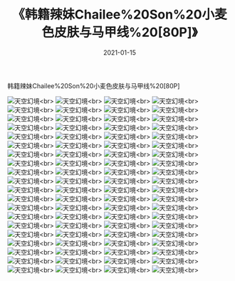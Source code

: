 ﻿---
layout: post
title: 《韩籍辣妹Chailee%20Son%20小麦色皮肤与马甲线%20[80P]》
date: 2021-01-15
img: http://photo.orgx.cf/性感/2021/韩籍辣妹Chailee%20Son%20小麦色皮肤与马甲线%20[80P]/000.jpg
tags: [美女,性感,泳衣]
---

韩籍辣妹Chailee%20Son%20小麦色皮肤与马甲线%20[80P]



![天空幻境](http://photo.orgx.cf/性感/2021/韩籍辣妹Chailee%20Son%20小麦色皮肤与马甲线%20[80P]/001.jpg''天空幻境'')<br>
![天空幻境](http://photo.orgx.cf/性感/2021/韩籍辣妹Chailee%20Son%20小麦色皮肤与马甲线%20[80P]/002.jpg''天空幻境'')<br>
![天空幻境](http://photo.orgx.cf/性感/2021/韩籍辣妹Chailee%20Son%20小麦色皮肤与马甲线%20[80P]/003.jpg''天空幻境'')<br>
![天空幻境](http://photo.orgx.cf/性感/2021/韩籍辣妹Chailee%20Son%20小麦色皮肤与马甲线%20[80P]/004.jpg''天空幻境'')<br>
![天空幻境](http://photo.orgx.cf/性感/2021/韩籍辣妹Chailee%20Son%20小麦色皮肤与马甲线%20[80P]/005.jpg''天空幻境'')<br>
![天空幻境](http://photo.orgx.cf/性感/2021/韩籍辣妹Chailee%20Son%20小麦色皮肤与马甲线%20[80P]/006.jpg''天空幻境'')<br>
![天空幻境](http://photo.orgx.cf/性感/2021/韩籍辣妹Chailee%20Son%20小麦色皮肤与马甲线%20[80P]/007.jpg''天空幻境'')<br>
![天空幻境](http://photo.orgx.cf/性感/2021/韩籍辣妹Chailee%20Son%20小麦色皮肤与马甲线%20[80P]/008.jpg''天空幻境'')<br>
![天空幻境](http://photo.orgx.cf/性感/2021/韩籍辣妹Chailee%20Son%20小麦色皮肤与马甲线%20[80P]/009.jpg''天空幻境'')<br>
![天空幻境](http://photo.orgx.cf/性感/2021/韩籍辣妹Chailee%20Son%20小麦色皮肤与马甲线%20[80P]/010.jpg''天空幻境'')<br>
![天空幻境](http://photo.orgx.cf/性感/2021/韩籍辣妹Chailee%20Son%20小麦色皮肤与马甲线%20[80P]/011.jpg''天空幻境'')<br>
![天空幻境](http://photo.orgx.cf/性感/2021/韩籍辣妹Chailee%20Son%20小麦色皮肤与马甲线%20[80P]/012.jpg''天空幻境'')<br>
![天空幻境](http://photo.orgx.cf/性感/2021/韩籍辣妹Chailee%20Son%20小麦色皮肤与马甲线%20[80P]/013.jpg''天空幻境'')<br>
![天空幻境](http://photo.orgx.cf/性感/2021/韩籍辣妹Chailee%20Son%20小麦色皮肤与马甲线%20[80P]/014.jpg''天空幻境'')<br>
![天空幻境](http://photo.orgx.cf/性感/2021/韩籍辣妹Chailee%20Son%20小麦色皮肤与马甲线%20[80P]/015.jpg''天空幻境'')<br>
![天空幻境](http://photo.orgx.cf/性感/2021/韩籍辣妹Chailee%20Son%20小麦色皮肤与马甲线%20[80P]/016.jpg''天空幻境'')<br>
![天空幻境](http://photo.orgx.cf/性感/2021/韩籍辣妹Chailee%20Son%20小麦色皮肤与马甲线%20[80P]/017.jpg''天空幻境'')<br>
![天空幻境](http://photo.orgx.cf/性感/2021/韩籍辣妹Chailee%20Son%20小麦色皮肤与马甲线%20[80P]/018.jpg''天空幻境'')<br>
![天空幻境](http://photo.orgx.cf/性感/2021/韩籍辣妹Chailee%20Son%20小麦色皮肤与马甲线%20[80P]/019.jpg''天空幻境'')<br>
![天空幻境](http://photo.orgx.cf/性感/2021/韩籍辣妹Chailee%20Son%20小麦色皮肤与马甲线%20[80P]/020.jpg''天空幻境'')<br>
![天空幻境](http://photo.orgx.cf/性感/2021/韩籍辣妹Chailee%20Son%20小麦色皮肤与马甲线%20[80P]/021.jpg''天空幻境'')<br>
![天空幻境](http://photo.orgx.cf/性感/2021/韩籍辣妹Chailee%20Son%20小麦色皮肤与马甲线%20[80P]/022.jpg''天空幻境'')<br>
![天空幻境](http://photo.orgx.cf/性感/2021/韩籍辣妹Chailee%20Son%20小麦色皮肤与马甲线%20[80P]/023.jpg''天空幻境'')<br>
![天空幻境](http://photo.orgx.cf/性感/2021/韩籍辣妹Chailee%20Son%20小麦色皮肤与马甲线%20[80P]/024.jpg''天空幻境'')<br>
![天空幻境](http://photo.orgx.cf/性感/2021/韩籍辣妹Chailee%20Son%20小麦色皮肤与马甲线%20[80P]/025.jpg''天空幻境'')<br>
![天空幻境](http://photo.orgx.cf/性感/2021/韩籍辣妹Chailee%20Son%20小麦色皮肤与马甲线%20[80P]/026.jpg''天空幻境'')<br>
![天空幻境](http://photo.orgx.cf/性感/2021/韩籍辣妹Chailee%20Son%20小麦色皮肤与马甲线%20[80P]/027.jpg''天空幻境'')<br>
![天空幻境](http://photo.orgx.cf/性感/2021/韩籍辣妹Chailee%20Son%20小麦色皮肤与马甲线%20[80P]/028.jpg''天空幻境'')<br>
![天空幻境](http://photo.orgx.cf/性感/2021/韩籍辣妹Chailee%20Son%20小麦色皮肤与马甲线%20[80P]/029.jpg''天空幻境'')<br>
![天空幻境](http://photo.orgx.cf/性感/2021/韩籍辣妹Chailee%20Son%20小麦色皮肤与马甲线%20[80P]/030.jpg''天空幻境'')<br>
![天空幻境](http://photo.orgx.cf/性感/2021/韩籍辣妹Chailee%20Son%20小麦色皮肤与马甲线%20[80P]/031.jpg''天空幻境'')<br>
![天空幻境](http://photo.orgx.cf/性感/2021/韩籍辣妹Chailee%20Son%20小麦色皮肤与马甲线%20[80P]/032.jpg''天空幻境'')<br>
![天空幻境](http://photo.orgx.cf/性感/2021/韩籍辣妹Chailee%20Son%20小麦色皮肤与马甲线%20[80P]/033.jpg''天空幻境'')<br>
![天空幻境](http://photo.orgx.cf/性感/2021/韩籍辣妹Chailee%20Son%20小麦色皮肤与马甲线%20[80P]/034.jpg''天空幻境'')<br>
![天空幻境](http://photo.orgx.cf/性感/2021/韩籍辣妹Chailee%20Son%20小麦色皮肤与马甲线%20[80P]/035.jpg''天空幻境'')<br>
![天空幻境](http://photo.orgx.cf/性感/2021/韩籍辣妹Chailee%20Son%20小麦色皮肤与马甲线%20[80P]/036.jpg''天空幻境'')<br>
![天空幻境](http://photo.orgx.cf/性感/2021/韩籍辣妹Chailee%20Son%20小麦色皮肤与马甲线%20[80P]/037.jpg''天空幻境'')<br>
![天空幻境](http://photo.orgx.cf/性感/2021/韩籍辣妹Chailee%20Son%20小麦色皮肤与马甲线%20[80P]/038.jpg''天空幻境'')<br>
![天空幻境](http://photo.orgx.cf/性感/2021/韩籍辣妹Chailee%20Son%20小麦色皮肤与马甲线%20[80P]/039.jpg''天空幻境'')<br>
![天空幻境](http://photo.orgx.cf/性感/2021/韩籍辣妹Chailee%20Son%20小麦色皮肤与马甲线%20[80P]/040.jpg''天空幻境'')<br>
![天空幻境](http://photo.orgx.cf/性感/2021/韩籍辣妹Chailee%20Son%20小麦色皮肤与马甲线%20[80P]/041.jpg''天空幻境'')<br>
![天空幻境](http://photo.orgx.cf/性感/2021/韩籍辣妹Chailee%20Son%20小麦色皮肤与马甲线%20[80P]/042.jpg''天空幻境'')<br>
![天空幻境](http://photo.orgx.cf/性感/2021/韩籍辣妹Chailee%20Son%20小麦色皮肤与马甲线%20[80P]/043.jpg''天空幻境'')<br>
![天空幻境](http://photo.orgx.cf/性感/2021/韩籍辣妹Chailee%20Son%20小麦色皮肤与马甲线%20[80P]/044.jpg''天空幻境'')<br>
![天空幻境](http://photo.orgx.cf/性感/2021/韩籍辣妹Chailee%20Son%20小麦色皮肤与马甲线%20[80P]/045.jpg''天空幻境'')<br>
![天空幻境](http://photo.orgx.cf/性感/2021/韩籍辣妹Chailee%20Son%20小麦色皮肤与马甲线%20[80P]/046.jpg''天空幻境'')<br>
![天空幻境](http://photo.orgx.cf/性感/2021/韩籍辣妹Chailee%20Son%20小麦色皮肤与马甲线%20[80P]/047.jpg''天空幻境'')<br>
![天空幻境](http://photo.orgx.cf/性感/2021/韩籍辣妹Chailee%20Son%20小麦色皮肤与马甲线%20[80P]/048.jpg''天空幻境'')<br>
![天空幻境](http://photo.orgx.cf/性感/2021/韩籍辣妹Chailee%20Son%20小麦色皮肤与马甲线%20[80P]/049.jpg''天空幻境'')<br>
![天空幻境](http://photo.orgx.cf/性感/2021/韩籍辣妹Chailee%20Son%20小麦色皮肤与马甲线%20[80P]/050.jpg''天空幻境'')<br>
![天空幻境](http://photo.orgx.cf/性感/2021/韩籍辣妹Chailee%20Son%20小麦色皮肤与马甲线%20[80P]/051.jpg''天空幻境'')<br>
![天空幻境](http://photo.orgx.cf/性感/2021/韩籍辣妹Chailee%20Son%20小麦色皮肤与马甲线%20[80P]/052.jpg''天空幻境'')<br>
![天空幻境](http://photo.orgx.cf/性感/2021/韩籍辣妹Chailee%20Son%20小麦色皮肤与马甲线%20[80P]/053.jpg''天空幻境'')<br>
![天空幻境](http://photo.orgx.cf/性感/2021/韩籍辣妹Chailee%20Son%20小麦色皮肤与马甲线%20[80P]/054.jpg''天空幻境'')<br>
![天空幻境](http://photo.orgx.cf/性感/2021/韩籍辣妹Chailee%20Son%20小麦色皮肤与马甲线%20[80P]/055.jpg''天空幻境'')<br>
![天空幻境](http://photo.orgx.cf/性感/2021/韩籍辣妹Chailee%20Son%20小麦色皮肤与马甲线%20[80P]/056.jpg''天空幻境'')<br>
![天空幻境](http://photo.orgx.cf/性感/2021/韩籍辣妹Chailee%20Son%20小麦色皮肤与马甲线%20[80P]/057.jpg''天空幻境'')<br>
![天空幻境](http://photo.orgx.cf/性感/2021/韩籍辣妹Chailee%20Son%20小麦色皮肤与马甲线%20[80P]/058.jpg''天空幻境'')<br>
![天空幻境](http://photo.orgx.cf/性感/2021/韩籍辣妹Chailee%20Son%20小麦色皮肤与马甲线%20[80P]/059.jpg''天空幻境'')<br>
![天空幻境](http://photo.orgx.cf/性感/2021/韩籍辣妹Chailee%20Son%20小麦色皮肤与马甲线%20[80P]/060.jpg''天空幻境'')<br>
![天空幻境](http://photo.orgx.cf/性感/2021/韩籍辣妹Chailee%20Son%20小麦色皮肤与马甲线%20[80P]/061.jpg''天空幻境'')<br>
![天空幻境](http://photo.orgx.cf/性感/2021/韩籍辣妹Chailee%20Son%20小麦色皮肤与马甲线%20[80P]/062.jpg''天空幻境'')<br>
![天空幻境](http://photo.orgx.cf/性感/2021/韩籍辣妹Chailee%20Son%20小麦色皮肤与马甲线%20[80P]/063.jpg''天空幻境'')<br>
![天空幻境](http://photo.orgx.cf/性感/2021/韩籍辣妹Chailee%20Son%20小麦色皮肤与马甲线%20[80P]/064.jpg''天空幻境'')<br>
![天空幻境](http://photo.orgx.cf/性感/2021/韩籍辣妹Chailee%20Son%20小麦色皮肤与马甲线%20[80P]/065.jpg''天空幻境'')<br>
![天空幻境](http://photo.orgx.cf/性感/2021/韩籍辣妹Chailee%20Son%20小麦色皮肤与马甲线%20[80P]/066.jpg''天空幻境'')<br>
![天空幻境](http://photo.orgx.cf/性感/2021/韩籍辣妹Chailee%20Son%20小麦色皮肤与马甲线%20[80P]/067.jpg''天空幻境'')<br>
![天空幻境](http://photo.orgx.cf/性感/2021/韩籍辣妹Chailee%20Son%20小麦色皮肤与马甲线%20[80P]/068.jpg''天空幻境'')<br>
![天空幻境](http://photo.orgx.cf/性感/2021/韩籍辣妹Chailee%20Son%20小麦色皮肤与马甲线%20[80P]/069.jpg''天空幻境'')<br>
![天空幻境](http://photo.orgx.cf/性感/2021/韩籍辣妹Chailee%20Son%20小麦色皮肤与马甲线%20[80P]/070.jpg''天空幻境'')<br>
![天空幻境](http://photo.orgx.cf/性感/2021/韩籍辣妹Chailee%20Son%20小麦色皮肤与马甲线%20[80P]/071.jpg''天空幻境'')<br>
![天空幻境](http://photo.orgx.cf/性感/2021/韩籍辣妹Chailee%20Son%20小麦色皮肤与马甲线%20[80P]/072.jpg''天空幻境'')<br>
![天空幻境](http://photo.orgx.cf/性感/2021/韩籍辣妹Chailee%20Son%20小麦色皮肤与马甲线%20[80P]/073.jpg''天空幻境'')<br>
![天空幻境](http://photo.orgx.cf/性感/2021/韩籍辣妹Chailee%20Son%20小麦色皮肤与马甲线%20[80P]/074.jpg''天空幻境'')<br>
![天空幻境](http://photo.orgx.cf/性感/2021/韩籍辣妹Chailee%20Son%20小麦色皮肤与马甲线%20[80P]/075.jpg''天空幻境'')<br>
![天空幻境](http://photo.orgx.cf/性感/2021/韩籍辣妹Chailee%20Son%20小麦色皮肤与马甲线%20[80P]/076.jpg''天空幻境'')<br>
![天空幻境](http://photo.orgx.cf/性感/2021/韩籍辣妹Chailee%20Son%20小麦色皮肤与马甲线%20[80P]/077.jpg''天空幻境'')<br>
![天空幻境](http://photo.orgx.cf/性感/2021/韩籍辣妹Chailee%20Son%20小麦色皮肤与马甲线%20[80P]/078.jpg''天空幻境'')<br>
![天空幻境](http://photo.orgx.cf/性感/2021/韩籍辣妹Chailee%20Son%20小麦色皮肤与马甲线%20[80P]/079.jpg''天空幻境'')<br>
![天空幻境](http://photo.orgx.cf/性感/2021/韩籍辣妹Chailee%20Son%20小麦色皮肤与马甲线%20[80P]/080.jpg''天空幻境'')<br>